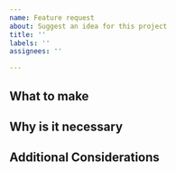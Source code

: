 ```yaml
---
name: Feature request
about: Suggest an idea for this project
title: ''
labels: ''
assignees: ''

---
```


## What to make
<!-- 만들어야 하는 기능에 대해 설명해주세요. 필요에 따라 스크린샷도 첨부해주세요! -->

## Why is it necessary
<!-- 왜 이 기능이 필요한지 써주세요. -->

## Additional Considerations
<!-- Optional 해당 기능을 만드는데 추가적으로 고려할 사항에 대해 써주세요 -->
